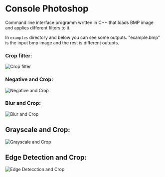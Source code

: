 # Console Photoshop

Command line interface programm written in C++ that loads BMP image and applies different filters to it.


In ```examples``` directory and below you can see some outputs. "example.bmp" is the input bmp image and the rest is different outupts. 

### Crop filter:
![Crop filter](examples/Crop.bmp)

### Negative and Crop:
![Negative and Crop](examples/Negative_and_Crop.bmp)

### Blur and Crop:
![Blur and Crop](examples/Blur_and_Crop.bmp)

## Grayscale and Crop:
![Grayscale and Crop](examples/Grayscale_and_Blur.bmp)

## Edge Detection and Crop:
![Edge Detecction and Crop](examples/EdgeDetection_and_Crop.bmp)


